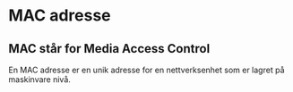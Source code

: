 # MAC adresse

## MAC står for Media Access Control

En MAC adresse er en unik adresse for en nettverksenhet som er lagret på maskinvare nivå.